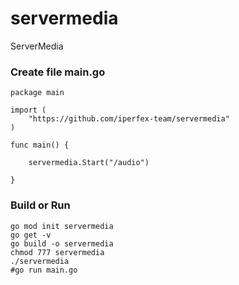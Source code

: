 # servermedia
ServerMedia

### Create file main.go

```
package main

import (
	"https://github.com/iperfex-team/servermedia"
)

func main() {

	servermedia.Start("/audio")

}
```

### Build or Run

```
go mod init servermedia
go get -v
go build -o servermedia
chmod 777 servermedia
./servermedia
#go run main.go
```
